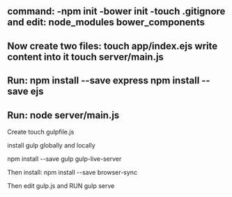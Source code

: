 command:
-npm init
-bower init
-touch .gitignore and edit: 
node_modules
bower_components
------------------------

Now create two files:
touch app/index.ejs write content into it
touch server/main.js
-------------------------

Run:
npm install --save express
npm install --save ejs
---------------------------

Run:
node server/main.js
---------------------------

Create touch gulpfile.js

install gulp globally and locally

npm install --save gulp gulp-live-server

Then install: npm install --save browser-sync

Then edit gulp.js and RUN gulp serve